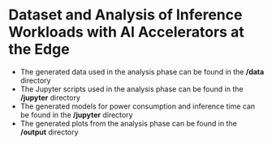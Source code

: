 # Dataset and Analysis of Inference Workloads with AI Accelerators at the Edge

- The generated data used in the analysis phase can be found in the **/data** directory
- The Jupyter scripts used in the analysis phase can be found in the **/jupyter** directory
- The generated models for power consumption and inference time can be found in the **/jupyter** directory
- The generated plots from the analysis phase can be found in the **/output** directory
